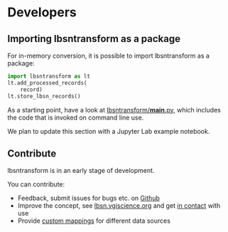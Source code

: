 # Developers

## Importing lbsntransform as a package

For in-memory conversion, it is possible to import lbsntransform as a package:

```py
import lbsntransform as lt
lt.add_processed_records(
    record)
lt.store_lbsn_records()
```

As a starting point, have a look at
[lbsntransform/__main__.py](https://gitlab.vgiscience.de/lbsn/lbsntransform/-/blob/master/lbsntransform/__main__.py),
which includes the code that is invoked on command line use.

We plan to update this section with a Jupyter Lab example notebook.

## Contribute

lbsntransform is in an early stage of development.

You can contribute:  
- Feedback, submit issues for bugs etc. on [Github](https://github.com/Sieboldianus/lbsntransform)  
- Improve the concept, see [lbsn.vgiscience.org](https://lbsn.vgiscience.org/) and get [in contact](/about/) with use  
- Provide [custom mappings](/lbsntransform/docs/mappings/) for different data sources  